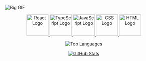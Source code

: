 <!-- Big top GIF -->
![Big GIF](https://miro.medium.com/v2/resize:fit:1358/1*e-CnQ3XcOSjznpnBhMXQKg.gif)

<!-- Logos side by side -->
<p align="center">
  <a href="https://reactjs.org/">
    <img src="https://upload.wikimedia.org/wikipedia/commons/thumb/a/a7/React-icon.svg/2300px-React-icon.svg.png" alt="React Logo" width="70">
  </a>

  <a href="https://www.typescriptlang.org/">
    <img src="https://encrypted-tbn0.gstatic.com/images?q=tbn:ANd9GcQOFgnZ04TSFLaNN1dJBzBRw7sXvMxZQOjvfA&usqp=CAU" alt="TypeScript Logo" width="70">
  </a>

  <a href="https://developer.mozilla.org/en-US/docs/Web/JavaScript">
    <img src="https://upload.wikimedia.org/wikipedia/commons/thumb/6/6a/JavaScript-logo.png/768px-JavaScript-logo.png" alt="JavaScript Logo" width="70">
  </a>

  <a href="https://developer.mozilla.org/en-US/docs/Web/CSS">
    <img src="https://upload.wikimedia.org/wikipedia/commons/thumb/6/62/CSS3_logo.svg/1024px-CSS3_logo.svg.png" alt="CSS Logo" width="70">
  </a>

  <a href="https://developer.mozilla.org/en-US/docs/Web/HTML">
    <img src="https://upload.wikimedia.org/wikipedia/commons/thumb/6/61/HTML5_logo_and_wordmark.svg/512px-HTML5_logo_and_wordmark.svg.png" alt="HTML Logo" width="70">
  </a>
</p>

<!-- GitHub Stats -->
<p align="center">
  <a href="https://github.com/anuraghazra/github-readme-stats">
    <img src="https://github-readme-stats.vercel.app/api/top-langs/?username=SamuelKodehode&layout=compact&theme=radical" alt="Top Languages">
  </a>
</p>

<p align="center">
  <a href="https://github.com/anuraghazra/github-readme-stats">
    <img src="https://github-readme-stats.vercel.app/api?username=SamuelKodehode&theme=radical" alt="GitHub Stats">
